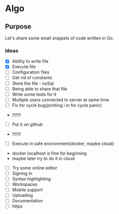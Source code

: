 # Algo

## Purpose

Let's share some small snippets of code written in Go.

### Ideas
- [x] Ability to write file
- [x] Execute file
- [ ] Configuration files
- [ ] Get rid of constants
- [ ] Store the file - noSql
- [ ] Being able to share that file
- [ ] Write some tests for it
- [ ] Multiple users connected to server at same time
- [ ] Fix for cycle bug(printing i in for cycle panic)
- !!!!!!!
- [ ] Put it on github
- !!!!!!!
- [ ] Execute in safe environment(docker, maybe cloud)
- docker localhost is fine for beginning
- maybe later try to do it in cloud
- [ ] Try some online editor
- [ ] Signing in
- [ ] Syntax highlighting
- [ ] Workspaces
- [ ] Mobile support
- [ ] Uploading
- [ ] Documentation
- [ ] https
